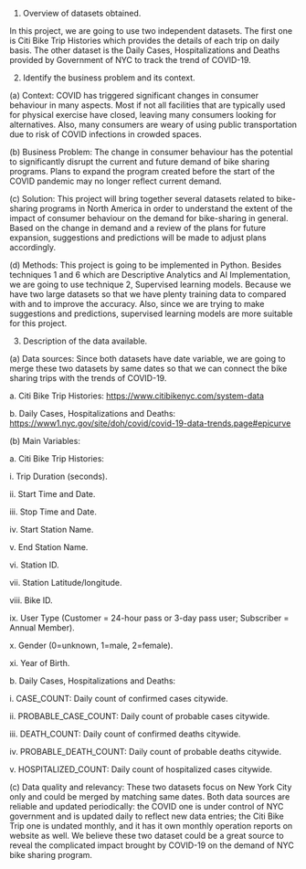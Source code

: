 
1.	Overview of datasets obtained.
	
In this project, we are going to use two independent datasets. The first one is Citi Bike Trip Histories which provides the details of each trip on daily basis. The other dataset is the Daily Cases, Hospitalizations and Deaths provided by Government of NYC to track the trend of COVID-19. 

2.	Identify the business problem and its context. 

(a)	Context: COVID has triggered significant changes in consumer behaviour in many aspects. Most if not all facilities that are typically used for physical exercise have closed, leaving many consumers looking for alternatives. Also, many consumers are weary of using public transportation due to risk of COVID infections in crowded spaces.

(b)	Business Problem: The change in consumer behaviour has the potential to significantly disrupt the current and future demand of bike sharing programs. Plans to expand the program created before the start of the COVID pandemic may no longer reflect current demand.

(c)	Solution: This project will bring together several datasets related to bike-sharing programs in North America in order to understand the extent of the impact of consumer behaviour on the demand for bike-sharing in general. Based on the change in demand and a review of the plans for future expansion, suggestions and predictions will be made to adjust plans accordingly.

(d)	Methods: This project is going to be implemented in Python. Besides techniques 1 and 6 which are Descriptive Analytics and AI Implementation, we are going to use technique 2, Supervised learning models. Because we have two large datasets so that we have plenty training data to compared with and to improve the accuracy. Also, since we are trying to make suggestions and predictions, supervised learning models are more suitable for this project. 

3.	Description of the data available.

(a)	Data sources: Since both datasets have date variable, we are going to merge these two datasets by same dates so that we can connect the bike sharing trips with the trends of COVID-19. 

a.	Citi Bike Trip Histories: https://www.citibikenyc.com/system-data

b.	Daily Cases, Hospitalizations and Deaths: https://www1.nyc.gov/site/doh/covid/covid-19-data-trends.page#epicurve

(b)	Main Variables: 

a.	Citi Bike Trip Histories: 

i.	Trip Duration (seconds).

ii.	Start Time and Date.

iii.	Stop Time and Date.

iv.	Start Station Name.

v.	End Station Name.

vi.	Station ID.

vii.	Station Latitude/longitude.

viii.	Bike ID.

ix.	User Type (Customer = 24-hour pass or 3-day pass user; Subscriber = Annual Member).

x.	Gender (0=unknown, 1=male, 2=female).

xi.	Year of Birth.

b.	Daily Cases, Hospitalizations and Deaths:

i.	CASE_COUNT: Daily count of confirmed cases citywide.

ii.	PROBABLE_CASE_COUNT: Daily count of probable cases citywide.

iii.	DEATH_COUNT: Daily count of confirmed deaths citywide.

iv.	PROBABLE_DEATH_COUNT: Daily count of probable deaths citywide.

v.	HOSPITALIZED_COUNT: Daily count of hospitalized cases citywide.

(c)	Data quality and relevancy: These two datasets focus on New York City only and could be merged by matching same dates. Both data sources are reliable and updated periodically: the COVID one is under control of NYC government and is updated daily to reflect new data entries; the Citi Bike Trip one is undated monthly, and it has it own monthly operation reports on website as well. We believe these two dataset could be a great source to reveal the complicated impact brought by COVID-19 on the demand of NYC bike sharing program. 

